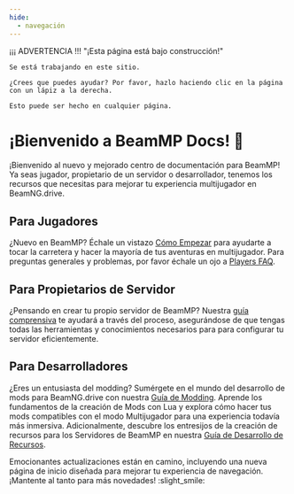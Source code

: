 ```yaml
---
hide:
  - navegación
---
```


¡¡¡ ADVERTENCIA !!! "¡Esta página está bajo construcción!"

```
Se está trabajando en este sitio.

¿Crees que puedes ayudar? Por favor, hazlo haciendo clic en la página con un lápiz a la derecha.

Esto puede ser hecho en cualquier página.
```

# ¡Bienvenido a BeamMP Docs! :tada:

¡Bienvenido al nuevo y mejorado centro de documentación para BeamMP! Ya seas jugador, propietario de un servidor o desarrollador, tenemos los recursos que necesitas para mejorar tu experiencia multijugador en BeamNG.drive.

## Para Jugadores

¿Nuevo en BeamMP? Échale un vistazo [Cómo Empezar](game/getting-started.md) para ayudarte a tocar la carretera y hacer la mayoría de tus aventuras en multijugador. Para preguntas generales y problemas, por favor échale un ojo a [Players FAQ](support/player-faq.md).

## Para Propietarios de Servidor

¿Pensando en crear tu propio servidor de BeamMP? Nuestra [guía comprensiva](server/create-a-server.md) te ayudará a través del proceso, asegurándose de que tengas todas las herramientas y conocimientos necesarios para para configurar tu servidor eficientemente.

## Para Desarrolladores

¿Eres un entusiasta del modding? Sumérgete en el mundo del desarrollo de mods para BeamNG.drive con nuestra [Guía de Modding](guides/mod-creation/client/getting-started.md). Aprende los fundamentos de la creación de Mods con Lua y explora cómo hacer tus mods compatibles con el modo Multijugador para una experiencia todavía más inmersiva. Adicionalmente, descubre los entresijos de la creación de recursos para los Servidores de BeamMP en nuestra [Guía de Desarrollo de Recursos](guides/mod-creation/server/getting-started.md).

Emocionantes actualizaciones están en camino, incluyendo una nueva página de inicio diseñada para mejorar tu experiencia de navegación. ¡Mantente al tanto para más novedades! :slight_smile:
